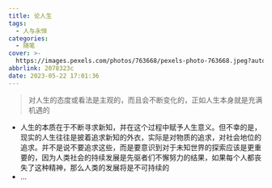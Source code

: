 ```yaml
---
title: 论人生
tags:
  - 人与永恒
categories:
  - 随笔
cover: >-
  https://images.pexels.com/photos/763668/pexels-photo-763668.jpeg?auto=compress&cs=tinysrgb&dpr=2&w=500
abbrlink: 2078323c
date: 2023-05-22 17:01:36
---
```


> 对人生的态度或看法是主观的，而且会不断变化的，正如人生本身就是充满机遇的
- 人生的本质在于不断寻求新知，并在这个过程中赋予人生意义。但不幸的是，现实的人生往往是披着追求新知的外衣，实际是对物质的追求，对社会地位的追求。并不是说不要追求这些，而是要意识到对于未知世界的探索应该是更重要的，因为人类社会的持续发展是先驱者们不懈努力的结果，如果每个人都丧失了这种精神，那么人类的发展将是不可持续的
- ...
